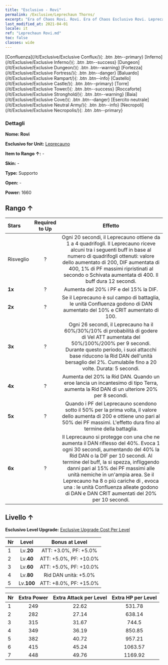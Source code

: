 ```yaml
---
title: "Esclusivo - Rovi"
permalink: /Exclusive/Leprechaun Thorns/
excerpt: "Era of Chaos Rovi. Rovi. Era of Chaos Esclusivo Rovi. Leprecauno Esclusivo."
last_modified_at: 2021-04-01
locale: it
ref: "Leprechaun Rovi.md"
toc: false
classes: wide
---
```

 [Confluenza](/it/Exclusive/Exclusive Conflux/){: .btn .btn--primary} [Inferno](/it/Exclusive/Exclusive Inferno/){: .btn .btn--success} [Dungeon](/it/Exclusive/Exclusive Dungeon/){: .btn .btn--warning} [Fortezza](/it/Exclusive/Exclusive Fortress/){: .btn .btn--danger} [Baluardo](/it/Exclusive/Exclusive Rampart/){: .btn .btn--info} [Castello](/it/Exclusive/Exclusive Castle/){: .btn .btn--primary} [Torre](/it/Exclusive/Exclusive Tower/){: .btn .btn--success} [Roccaforte](/it/Exclusive/Exclusive Stronghold/){: .btn .btn--warning} [Baia](/it/Exclusive/Exclusive Cove/){: .btn .btn--danger} [Esercito neutrale](/it/Exclusive/Exclusive Neutral Army/){: .btn .btn--info} [Necropoli](/it/Exclusive/Exclusive Necropolis/){: .btn .btn--primary} 

### Dettagli
 **Nome: Rovi** 

 **Esclusivo for Unit:** [Leprecauno](/it/units/Leprechaun/) 

 **Item to Rango ↑:** -

 **Skin:** -

 **Type:** Supporto

 **Open:** -

 **Power:** 1660

## Rango ↑

  |     Stars    |  Required to Up | Effetto |
  |:-------------|:---------------:|:---------------:|
  |  Risveglio  | ? | <Dea Bendata> Ogni 20 secondi, il Leprecauno ottiene da 1 a 4 quadrifogli. Il Leprecauno riceve alcuni tra i seguenti buff in base al numero di quadrifogli ottenuti: valore dello <scudo> aumentato di 200, DIF aumentata di 400, 1% di PF massimi ripristinati al secondo o Schivata aumentata di 400. Il buff dura 12 secondi. |
  | **1x** <i class="fas fa-star"/> | ? | Aumenta del 20% i PF e del 15% la DIF. |
  | **2x** <i class="fas fa-star"/> | ? | Se il Leprecauno è sul campo di battaglia, le unità Confluenza godono di DAN aumentato del 10% e CRIT aumentato di 100. |
  | **3x** <i class="fas fa-star"/> | ? | <Combo rapida> Ogni 26 secondi, il Leprecauno ha il 60%/30%/10% di probabilità di godere di Vel ATT aumentata del 50%/100%/200% per 9 secondi. Durante questo periodo, i suoi attacchi base riducono la Rid DAN dell'unità bersaglio del 2%. Cumulabile fino a 20 volte. Durata: 5 secondi. |
  | **4x** <i class="fas fa-star"/> | ? | Aumenta del 20% la Rid DAN. Quando un eroe lancia un incantesimo di tipo Terra, aumenta la Rid DAN di un ulteriore 20% per 8 secondi. |
  | **5x** <i class="fas fa-star"/> | ? | Quando i PF del Leprecauno scendono sotto il 50% per la prima volta, il valore dello <scudo> aumenta di 200 e ottiene uno <scudo> pari al 50% dei PF massimi. L'effetto dura fino al termine della battaglia. |
  | **6x** <i class="fas fa-star"/> | ? | <Corona di spine> Il Leprecauno si protegge con una <Corona di spine> che ne aumenta il DAN riflesso del 40%. Evoca 1 <Corona di spine> ogni 30 secondi, aumentando del 40% la Rid DAN o la DIF per 10 secondi. Al termine del buff, la <Corona di spine> si spezza, infliggendo danni pari al 15% dei PF massimi alle unità nemiche in un'ampia area. Se il Leprecauno ha 8 o più cariche di <Sorte>, evoca una <Corona spezzata>: le unità Confluenza alleate godono di DAN e DAN CRIT aumentati del 20% per 10 secondi. |


## Livello ↑
 **Esclusivo Level Upgrade:** [Exclusive Upgrade Cost Per Level](/Exclusive/ExclusiveUpgradeCostPerLevel/)

  |  Nr  |   Level  | Bonus at Level |
  |:-----|:--------:|:--------------:|
  | 1 | Lv.**20** | ATT: +3.0%, PF: +5.0% |
  | 2 | Lv.**40** | ATT: +5.0%, PF: +10.0% |
  | 3 | Lv.**60** | ATT: +5.0%, PF: +10.0% |
  | 4 | Lv.**80** | Rid DAN unità: +5.0% |
  | 5 | Lv.**100** | ATT: +8.0%, PF: +15.0% |


  |  Nr  |  Extra Power | Extra Attack per Level | Extra HP per Level |
  |:-----|:--------:|:--------:|:--------:|
  | 1 | 249 | 22.62 | 531.78 |
  | 2 | 282 | 27.14 | 638.14 |
  | 3 | 315 | 31.67 | 744.5 |
  | 4 | 349 | 36.19 | 850.85 |
  | 5 | 382 | 40.72 | 957.21 |
  | 6 | 415 | 45.24 | 1063.57 |
  | 7 | 448 | 49.76 | 1169.92 |


